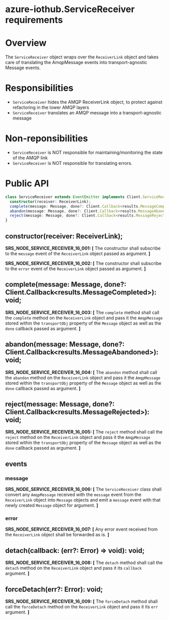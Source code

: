 # azure-iothub.ServiceReceiver requirements

# Overview

The `ServiceReceiver` object wraps over the `ReceiverLink` object and takes care of translating the AmqpMessage events into transport-agnostic Message events.

# Responsibilities
- `ServiceReceiver` hides the AMQP ReceiverLink object, to protect against refactoring in the lower AMQP layers
- `ServiceReceiver` translates an AMQP message into a transport-agnostic message

# Non-reponsibilities
- `ServiceReceiver` is NOT responsible for maintaining/monitoring the state of the AMQP link
- `ServiceReceiver` is NOT responsible for translating errors.

# Public API
```typescript
class ServiceReceiver extends EventEmitter implements Client.ServiceReceiver {
  constructor(receiver: ReceiverLink);
  complete(message: Message, done?: Client.Callback<results.MessageCompleted>): void;
  abandon(message: Message, done?: Client.Callback<results.MessageAbandoned>): void;
  reject(message: Message, done?: Client.Callback<results.MessageRejected>): void;
}
```

## constructor(receiver: ReceiverLink);

**SRS_NODE_SERVICE_RECEIVER_16_001: [** The constructor shall subscribe to the `message` event of the `ReceiverLink` object passed as argument. **]**

**SRS_NODE_SERVICE_RECEIVER_16_002: [** The constructor shall subscribe to the `error` event of the `ReceiverLink` object passed as argument. **]**

## complete(message: Message, done?: Client.Callback<results.MessageCompleted>): void;

**SRS_NODE_SERVICE_RECEIVER_16_003: [** The `complete` method shall call the `complete` method on the `ReceiverLink` object and pass it the `AmqpMessage` stored within the `transportObj` property of the `Message` object as well as the `done` callback passed as argument. **]**

## abandon(message: Message, done?: Client.Callback<results.MessageAbandoned>): void;

**SRS_NODE_SERVICE_RECEIVER_16_004: [** The `abandon` method shall call the `abandon` method on the `ReceiverLink` object and pass it the `AmqpMessage` stored within the `transportObj` property of the `Message` object as well as the `done` callback passed as argument. **]**

## reject(message: Message, done?: Client.Callback<results.MessageRejected>): void;

**SRS_NODE_SERVICE_RECEIVER_16_005: [** The `reject` method shall call the `reject` method on the `ReceiverLink` object and pass it the `AmqpMessage` stored within the `transportObj` property of the `Message` object as well as the `done` callback passed as argument. **]**

## events

### message

**SRS_NODE_SERVICE_RECEIVER_16_006: [** The `ServiceReceiver` class shall convert any `AmqpMessage` received with the `message` event from the `ReceiverLink` object into `Message` objects and emit a `message` event with that newly created `Message` object for argument. **]**

### error

**SRS_NODE_SERVICE_RECEIVER_16_007: [** Any error event received from the `ReceiverLink` object shall be forwarded as is. **]**

## detach(callback: (err?: Error) => void): void;

**SRS_NODE_SERVICE_RECEIVER_16_008: [** The `detach` method shall call the `detach` method on the `ReceiverLink` object and pass it its `callback` argument. **]**

## forceDetach(err?: Error): void;

**SRS_NODE_SERVICE_RECEIVER_16_009: [** The `forceDetach` method shall call the `forceDetach` method on the `ReceiverLink` object and pass it its `err` argument. **]**
